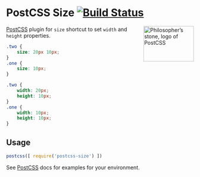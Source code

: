 # PostCSS Size [![Build Status](https://travis-ci.org/postcss/postcss-size.svg)](https://travis-ci.org/postcss/postcss-size)

<img align="right" width="135" height="95" src="http://postcss.github.io/postcss/logo-leftp.png" title="Philosopher’s stone, logo of PostCSS">

[PostCSS] plugin for `size` shortcut to set `width` and `height` properties.

[PostCSS]: https://github.com/postcss/postcss

```css
.two {
    size: 20px 10px;
}
.one {
    size: 10px;
}
```

```css
.two {
    width: 20px;
    height: 10px;
}
.one {
    width: 10px;
    height: 10px;
}
```

## Usage

```js
postcss([ require('postcss-size') ])
```

See [PostCSS] docs for examples for your environment.
